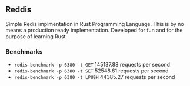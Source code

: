 ## Reddis

Simple Redis implmentation in Rust Programming Language. This is by no means a production ready implementation. Developed for fun and for the purpose of learning Rust.

### Benchmarks
- `redis-benchmark -p 6380 -t GET` 145137.88 requests per second
- `redis-benchmark -p 6380 -t SET` 52548.61 requests per second
- `redis-benchmark -p 6380 -t LPUSH` 44385.27 requests per second
